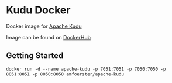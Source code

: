 # Kudu Docker
Docker image for [Apache Kudu](https://github.com/apache/kudu)

Image can be found on [DockerHub](https://hub.docker.com/r/amfoerster/apache-kudu/)

## Getting Started

```
docker run -d --name apache-kudu -p 7051:7051 -p 7050:7050 -p 8051:8051 -p 8050:8050 amfoerster/apache-kudu

```



